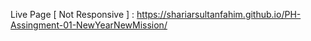 Live Page [ Not Responsive ] : https://shariarsultanfahim.github.io/PH-Assingment-01-NewYearNewMission/
